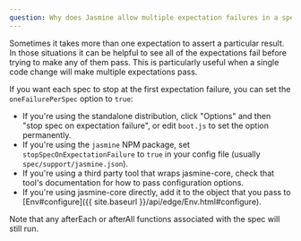 ```yaml
---
question: Why does Jasmine allow multiple expectation failures in a spec? How can I disable that?
---
```


Sometimes it takes more than one expectation to assert a particular result. In
those situations it can be helpful to see all of the expectations fail before
trying to make any of them pass. This is particularly useful when a single code
change will make multiple expectations pass.

If you want each spec to stop at the first expectation failure, you can set the
`oneFailurePerSpec` option to `true`:

* If you're using the standalone distribution, click "Options" and then "stop
  spec on expectation failure", or edit `boot.js` to set the option permanently.
* If you're using the `jasmine` NPM package, set
  `stopSpecOnExpectationFailure` to `true` in your config file (usually 
  `spec/support/jasmine.json`).
* If you're using a third party tool that wraps jasmine-core, check that tool's
  documentation for how to pass configuration options.
* If you're using jasmine-core directly, add it to the object that you pass to
  [Env#configure]({{ site.baseurl }}/api/edge/Env.html#configure).

Note that any afterEach or afterAll functions associated with the spec will
still run.
